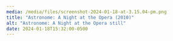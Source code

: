 ```yaml
---
media: /media/files/screenshot-2024-01-18-at-3.15.04-pm.png
title: "Astronome: A Night at the Opera (2010)"
alt: "Astronome: A Night at the Opera still"
date: 2024-01-18T15:32:00-0500
---
```

